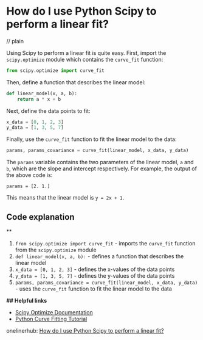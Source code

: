 # How do I use Python Scipy to perform a linear fit?
// plain

Using Scipy to perform a linear fit is quite easy. First, import the `scipy.optimize` module which contains the `curve_fit` function:

```python
from scipy.optimize import curve_fit
```

Then, define a function that describes the linear model:

```python
def linear_model(x, a, b):
    return a * x + b
```

Next, define the data points to fit:

```python
x_data = [0, 1, 2, 3]
y_data = [1, 3, 5, 7]
```

Finally, use the `curve_fit` function to fit the linear model to the data:

```python
params, params_covariance = curve_fit(linear_model, x_data, y_data)
```

The `params` variable contains the two parameters of the linear model, `a` and `b`, which are the slope and intercept respectively. For example, the output of the above code is:

```
params = [2. 1.]
```

This means that the linear model is `y = 2x + 1`.

## Code explanation
**
1. `from scipy.optimize import curve_fit` - imports the `curve_fit` function from the `scipy.optimize` module
2. `def linear_model(x, a, b):` - defines a function that describes the linear model
3. `x_data = [0, 1, 2, 3]` - defines the x-values of the data points
4. `y_data = [1, 3, 5, 7]` - defines the y-values of the data points
5. `params, params_covariance = curve_fit(linear_model, x_data, y_data)` - uses the `curve_fit` function to fit the linear model to the data

**## Helpful links**
- [Scipy Optimize Documentation](https://docs.scipy.org/doc/scipy/reference/optimize.html)
- [Python Curve Fitting Tutorial](https://realpython.com/linear-regression-in-python/)

onelinerhub: [How do I use Python Scipy to perform a linear fit?](https://onelinerhub.com/python-scipy/how-do-i-use-python-scipy-to-perform-a-linear-fit)